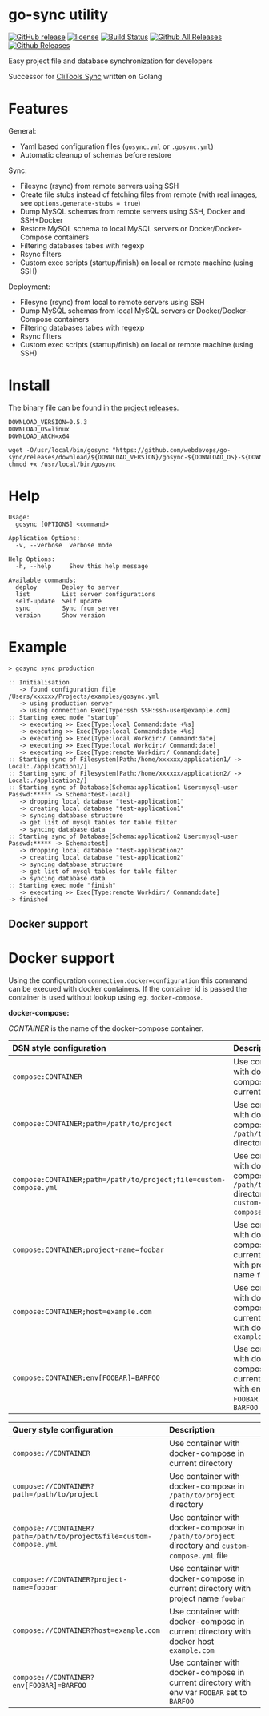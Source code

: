 # go-sync utility

[![GitHub release](https://img.shields.io/github/release/webdevops/go-sync.svg)](https://github.com/webdevops/go-sync/releases)
[![license](https://img.shields.io/github/license/webdevops/go-sync.svg)](https://github.com/webdevops/go-sync/blob/master/LICENSE)
[![Build Status](https://travis-ci.org/webdevops/go-sync.svg?branch=master)](https://travis-ci.org/webdevops/go-sync)
[![Github All Releases](https://img.shields.io/github/downloads/webdevops/go-sync/total.svg)]()
[![Github Releases](https://img.shields.io/github/downloads/webdevops/go-sync/latest/total.svg)]()

Easy project file and database synchronization for developers

Successor for [CliTools Sync](https://github.com/webdevops/clitools) written on Golang

Features
========

General:
- Yaml based configuration files (`gosync.yml` or `.gosync.yml`)
- Automatic cleanup of schemas before restore

Sync:
- Filesync (rsync) from remote servers using SSH
- Create file stubs instead of fetching files from remote (with real images, see ``options.generate-stubs = true``)
- Dump MySQL schemas from remote servers using SSH, Docker and SSH+Docker
- Restore MySQL schema to local MySQL servers or Docker/Docker-Compose containers
- Filtering databases tabes with regexp
- Rsync filters
- Custom exec scripts (startup/finish) on local or remote machine (using SSH)

Deployment:
- Filesync (rsync) from local to remote servers using SSH
- Dump MySQL schemas from local MySQL servers or Docker/Docker-Compose containers
- Filtering databases tabes with regexp
- Rsync filters
- Custom exec scripts (startup/finish) on local or remote machine (using SSH)

Install
=======

The binary file can be found in the [project releases](https://github.com/webdevops/go-sync/releases).

```
DOWNLOAD_VERSION=0.5.3
DOWNLOAD_OS=linux
DOWNLOAD_ARCH=x64

wget -O/usr/local/bin/gosync "https://github.com/webdevops/go-sync/releases/download/${DOWNLOAD_VERSION}/gosync-${DOWNLOAD_OS}-${DOWNLOAD_ARCH}"
chmod +x /usr/local/bin/gosync
```

Help
====

```
Usage:
  gosync [OPTIONS] <command>

Application Options:
  -v, --verbose  verbose mode

Help Options:
  -h, --help     Show this help message

Available commands:
  deploy       Deploy to server
  list         List server configurations
  self-update  Self update
  sync         Sync from server
  version      Show version

```

Example
=======

```
> gosync sync production

:: Initialisation
   -> found configuration file /Users/xxxxxx/Projects/examples/gosync.yml
   -> using production server
   -> using connection Exec[Type:ssh SSH:ssh-user@example.com]
:: Starting exec mode "startup"
   -> executing >> Exec[Type:local Command:date +%s]
   -> executing >> Exec[Type:local Command:date +%s]
   -> executing >> Exec[Type:local Workdir:/ Command:date]
   -> executing >> Exec[Type:local Workdir:/ Command:date]
   -> executing >> Exec[Type:remote Workdir:/ Command:date]
:: Starting sync of Filesystem[Path:/home/xxxxxx/application1/ -> Local:./application1/]
:: Starting sync of Filesystem[Path:/home/xxxxxx/application2/ -> Local:./application2/]
:: Starting sync of Database[Schema:application1 User:mysql-user Passwd:***** -> Schema:test-local]
   -> dropping local database "test-application1"
   -> creating local database "test-application1"
   -> syncing database structure
   -> get list of mysql tables for table filter
   -> syncing database data
:: Starting sync of Database[Schema:application2 User:mysql-user Passwd:***** -> Schema:test]
   -> dropping local database "test-application2"
   -> creating local database "test-application2"
   -> syncing database structure
   -> get list of mysql tables for table filter
   -> syncing database data
:: Starting exec mode "finish"
   -> executing >> Exec[Type:remote Workdir:/ Command:date]
-> finished
```

## Docker support

Docker support
==============

Using the configuration ``connection.docker=configuration`` this command can be
execued with docker containers. If the container id is passed the
container is used without lookup using eg. `docker-compose`.

**docker-compose:**

*CONTAINER* is the name of the docker-compose container.

| DSN style configuration                                             | Description                                                                                     |
|:--------------------------------------------------------------------|:------------------------------------------------------------------------------------------------|
| ``compose:CONTAINER``                                               | Use container with docker-compose in current directory                                          |
| ``compose:CONTAINER;path=/path/to/project``                         | Use container with docker-compose in `/path/to/project` directory                               |
| ``compose:CONTAINER;path=/path/to/project;file=custom-compose.yml`` | Use container with docker-compose in `/path/to/project` directory and `custom-compose.yml` file |
| ``compose:CONTAINER;project-name=foobar``                           | Use container with docker-compose in current directory with project name `foobar`               |
| ``compose:CONTAINER;host=example.com``                              | Use container with docker-compose in current directory with docker host `example.com`           |
| ``compose:CONTAINER;env[FOOBAR]=BARFOO``                            | Use container with docker-compose in current directory with env var `FOOBAR` set to `BARFOO`    |

| Query style configuration                                             | Description                                                                                     |
|:----------------------------------------------------------------------|:------------------------------------------------------------------------------------------------|
| ``compose://CONTAINER``                                               | Use container with docker-compose in current directory                                          |
| ``compose://CONTAINER?path=/path/to/project``                         | Use container with docker-compose in `/path/to/project` directory                               |
| ``compose://CONTAINER?path=/path/to/project&file=custom-compose.yml`` | Use container with docker-compose in `/path/to/project` directory and `custom-compose.yml` file |
| ``compose://CONTAINER?project-name=foobar``                           | Use container with docker-compose in current directory with project name `foobar`               |
| ``compose://CONTAINER?host=example.com``                              | Use container with docker-compose in current directory with docker host `example.com`           |
| ``compose://CONTAINER?env[FOOBAR]=BARFOO``                            | Use container with docker-compose in current directory with env var `FOOBAR` set to `BARFOO`    |
